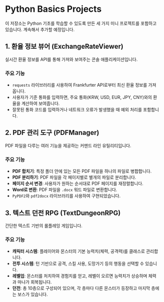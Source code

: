 # Python Basics Projects

이 저장소는 Python 기초를 학습할 수 있도록 만든 세 가지 미니 프로젝트를 포함하고 있습니다. 계속해서 추가할 예정입니다.


## 1. 환율 정보 뷰어 (ExchangeRateViewer)

실시간 환율 정보를 API를 통해 가져와 보여주는 콘솔 애플리케이션입니다.

### 주요 기능

-   `requests` 라이브러리를 사용하여 Frankfurter API로부터 최신 환율 정보를 가져옵니다.
-   사용자가 기준 통화를 입력하면, 주요 통화(KRW, USD, EUR, JPY, CNY)와의 환율을 계산하여 보여줍니다.
-   잘못된 통화 코드를 입력하거나 네트워크 오류가 발생했을 때 예외 처리를 포함합니다.

## 2. PDF 관리 도구 (PDFManager)

PDF 파일을 다루는 여러 기능을 제공하는 커맨드 라인 유틸리티입니다.

### 주요 기능

-   **PDF 합치기**: 특정 폴더 안에 있는 모든 PDF 파일을 하나의 파일로 병합합니다.
-   **PDF 분리하기**: PDF 파일을 각 페이지별로 별개의 파일로 분리합니다.
-   **페이지 순서 변경**: 사용자가 원하는 순서대로 PDF 페이지를 재정렬합니다.
-   **Word로 변환**: PDF 파일을 `.docx` 워드 파일로 변환합니다.
-   `PyPDF2`와 `pdf2docx` 라이브러리를 사용하여 구현되었습니다.

## 3. 텍스트 던전 RPG (TextDungeonRPG)

간단한 텍스트 기반의 롤플레잉 게임입니다.

### 주요 기능

-   **캐릭터 시스템**: 플레이어와 몬스터의 기본 능력치(체력, 공격력)를 클래스로 관리합니다.
-   **전투 시스템**: 턴 기반으로 공격, 스킬 사용, 도망가기 등의 행동을 선택할 수 있습니다.
-   **레벨업**: 몬스터를 처치하여 경험치를 얻고, 레벨이 오르면 능력치가 상승하며 체력과 마나가 회복됩니다.
-   **던전**: 총 10층으로 구성되어 있으며, 각 층마다 다른 몬스터가 등장하고 마지막 층에는 보스가 있습니다.
